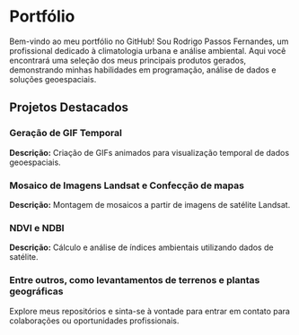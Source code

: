 # Portfólio

Bem-vindo ao meu portfólio no GitHub! Sou Rodrigo Passos Fernandes, um profissional dedicado à climatologia urbana e análise ambiental. Aqui você encontrará uma seleção dos meus principais produtos gerados, demonstrando minhas habilidades em programação, análise de dados e soluções geoespaciais.


## Projetos Destacados

### Geração de GIF Temporal
**Descrição:** Criação de GIFs animados para visualização temporal de dados geoespaciais.  

### Mosaico de Imagens Landsat e Confecção de mapas
**Descrição:** Montagem de mosaicos a partir de imagens de satélite Landsat.  

### NDVI e NDBI
**Descrição:** Cálculo e análise de índices ambientais utilizando dados de satélite.  

### Entre outros, como levantamentos de terrenos e plantas geográficas

Explore meus repositórios e sinta-se à vontade para entrar em contato para colaborações ou oportunidades profissionais.
